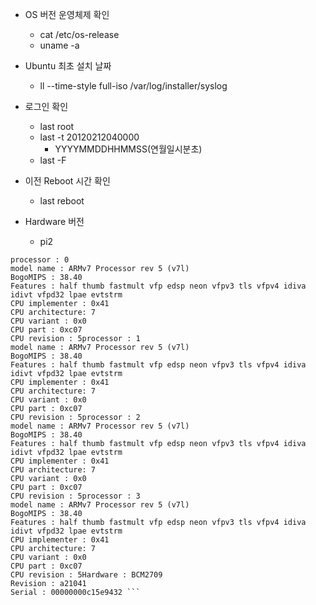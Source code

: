 - OS 버전 운영체제 확인
  - cat /etc/os-release
  - uname -a

- Ubuntu 최초 설치 날짜
  - ll --time-style full-iso /var/log/installer/syslog
 
- 로그인 확인
  - last root
  - last -t 20120212040000 
    - YYYYMMDDHHMMSS(연월일시분초)
  - last -F
 
- 이전 Reboot 시간 확인
  - last reboot
  
 - Hardware 버전
   - pi2
```pi@raspberrypi ~ $ cat /proc/cpuinfo
processor : 0
model name : ARMv7 Processor rev 5 (v7l)
BogoMIPS : 38.40
Features : half thumb fastmult vfp edsp neon vfpv3 tls vfpv4 idiva idivt vfpd32 lpae evtstrm
CPU implementer : 0x41
CPU architecture: 7
CPU variant : 0x0
CPU part : 0xc07
CPU revision : 5processor : 1
model name : ARMv7 Processor rev 5 (v7l)
BogoMIPS : 38.40
Features : half thumb fastmult vfp edsp neon vfpv3 tls vfpv4 idiva idivt vfpd32 lpae evtstrm
CPU implementer : 0x41
CPU architecture: 7
CPU variant : 0x0
CPU part : 0xc07
CPU revision : 5processor : 2
model name : ARMv7 Processor rev 5 (v7l)
BogoMIPS : 38.40
Features : half thumb fastmult vfp edsp neon vfpv3 tls vfpv4 idiva idivt vfpd32 lpae evtstrm
CPU implementer : 0x41
CPU architecture: 7
CPU variant : 0x0
CPU part : 0xc07
CPU revision : 5processor : 3
model name : ARMv7 Processor rev 5 (v7l)
BogoMIPS : 38.40
Features : half thumb fastmult vfp edsp neon vfpv3 tls vfpv4 idiva idivt vfpd32 lpae evtstrm
CPU implementer : 0x41
CPU architecture: 7
CPU variant : 0x0
CPU part : 0xc07
CPU revision : 5Hardware : BCM2709
Revision : a21041
Serial : 00000000c15e9432 ```



